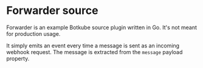 # Forwarder source

Forwarder is an example Botkube source plugin written in Go. It's not meant for production usage.

It simply emits an event every time a message is sent as an incoming webhook request. The message is extracted from the `message` payload property.
